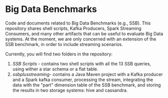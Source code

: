 # Big Data Benchmarks
Code and documents related to Big Data Benchmarks (e.g., SSB).
This repository shares shell scripts, Kafka Producers, Spark Streaming Consumers, and many other
artifacts that can be useful to evaluate Big Data systems. At the moment,
we are only concerned with an extension of the SSB benchmark, in order
to include streaming scenarios.

Currently, you will find two folders in the repository:

1) _SSB Scripts_ - contains two shell scripts with all the 13 SSB queries, using wither a star schema or a flat table.
2) _ssbplusstreaming_- contains a Java Maven project with a Kafka producer and a Spark kafka consumer, processing the stream, integrating the data with the "part" dimension table of the SSB benchmark, and storing the results in two storage systems: hive and cassandra.
